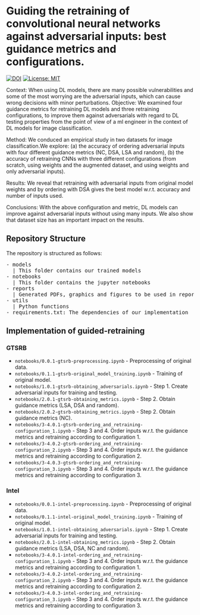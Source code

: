 # Guiding the retraining of convolutional neural networks against adversarial inputs: best guidance metrics and configurations.

[![DOI](https://zenodo.org/badge/442607169.svg)](https://zenodo.org/badge/latestdoi/442607169)
[![License: MIT](https://img.shields.io/badge/License-MIT-yellow.svg)](https://opensource.org/licenses/MIT)

Context: When using DL models, there are many possible vulnerabilities
and some of the most worrying are the adversarial inputs,
which can cause wrong decisions with minor perturbations.
Objective: We examined four guidance metrics for retraining
DL models and three retraining configurations, to improve them
against adversarials with regard to DL testing properties from the
point of view of a ml engineer in the context of DL models for
image classification.

Method: We conduced an empirical study in two datasets for
image classification.We explore: (a) the accuracy of ordering adversarial
inputs with four different guidance metrics (NC, DSA, LSA
and random), (b) the accuracy of retraining CNNs with three different
configurations (from scratch, using weights and the augmented
dataset, and using weights and only adversarial inputs).

Results: We reveal that retraining with adversarial inputs from
original model weights and by ordering with DSA gives the best
model w.r.t. accuracy and number of inputs used.

Conclusions: With the above configuration and metric, DL models
can improve against adversarial inputs without using many
inputs. We also show that dataset size has an important impact on
the results.


## Repository Structure

The repository is structured as follows:

<pre/>
- models
  | This folder contains our trained models
- notebooks
  | This folder contains the jupyter notebooks
- reports
  | Generated PDFs, graphics and figures to be used in reporting
- utils
  | Python functions
- requirements.txt: The dependencies of our implementation
</pre>


## Implementation of guided-retraining

### GTSRB

- `notebooks/0.0.1-gtsrb-preprocessing.ipynb` - Preprocessing of original data.
- `notebooks/0.1.1-gtsrb-original_model_training.ipynb` - Training of original model. 
- `notebooks/1.0.1-gtsrb-obtaining_adversarials.ipynb` - Step 1. Create adversarial inputs for training and testing.
- `notebooks/2.0.1-gtsrb-obtaining_metrics.ipynb` - Step 2. Obtain guidance metrics (LSA, DSA and random).
- `notebooks/2.0.2-gtsrb-obtaining_metrics.ipynb` - Step 2. Obtain guidance metrics (NC).
- `notebooks/3-4.0.1-gtsrb-ordering_and_retraining-configuration_1.ipynb` - Step 3 and 4. Order inputs w.r.t. the guidance metrics and retraining according to configuration 1.
- `notebooks/3-4.0.2-gtsrb-ordering_and_retraining-configuration_2.ipynb` - Step 3 and 4. Order inputs w.r.t. the guidance metrics and retraining according to configuration 2.
- `notebooks/3-4.0.3-gtsrb-ordering_and_retraining-configuration_3.ipynb` - Step 3 and 4. Order inputs w.r.t. the guidance metrics and retraining according to configuration 3.

### Intel

- `notebooks/0.0.1-intel-preprocessing.ipynb` - Preprocessing of original data.
- `notebooks/0.1.1-intel-original_model_training.ipynb` - Training of original model. 
- `notebooks/1.0.1-intel-obtaining_adversarials.ipynb` - Step 1. Create adversarial inputs for training and testing.
- `notebooks/2.0.1-intel-obtaining_metrics.ipynb` - Step 2. Obtain guidance metrics (LSA, DSA, NC and random).
- `notebooks/3-4.0.1-intel-ordering_and_retraining-configuration_1.ipynb` - Step 3 and 4. Order inputs w.r.t. the guidance metrics and retraining according to configuration 1.
- `notebooks/3-4.0.2-intel-ordering_and_retraining-configuration_2.ipynb` - Step 3 and 4. Order inputs w.r.t. the guidance metrics and retraining according to configuration 2. 
- `notebooks/3-4.0.3-intel-ordering_and_retraining-configuration_3.ipynb` - Step 3 and 4. Order inputs w.r.t. the guidance metrics and retraining according to configuration 3.


